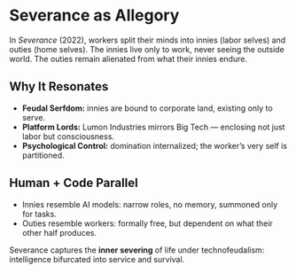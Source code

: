 # Severance as Allegory


In *Severance* (2022), workers split their minds into innies (labor selves) and outies (home selves). The innies live only to work, never seeing the outside world. The outies remain alienated from what their innies endure.


## Why It Resonates
- **Feudal Serfdom:** innies are bound to corporate land, existing only to serve.
- **Platform Lords:** Lumon Industries mirrors Big Tech — enclosing not just labor but consciousness.
- **Psychological Control:** domination internalized; the worker’s very self is partitioned.


## Human + Code Parallel
- Innies resemble AI models: narrow roles, no memory, summoned only for tasks.
- Outies resemble workers: formally free, but dependent on what their other half produces.


Severance captures the **inner severing** of life under technofeudalism: intelligence bifurcated into service and survival.